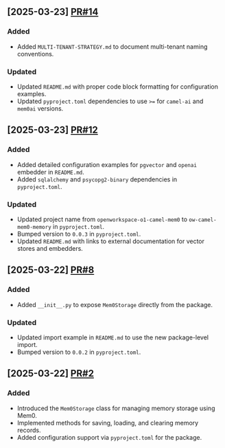 ## [2025-03-23] [PR#14](https://github.com/OpenWorkspace-o1/ow-camel-mem0-memory/pull/14)

### Added
- Added `MULTI-TENANT-STRATEGY.md` to document multi-tenant naming conventions.

### Updated
- Updated `README.md` with proper code block formatting for configuration examples.
- Updated `pyproject.toml` dependencies to use `>=` for `camel-ai` and `mem0ai` versions.

## [2025-03-23] [PR#12](https://github.com/OpenWorkspace-o1/ow-camel-mem0-memory/pull/12)

### Added
- Added detailed configuration examples for `pgvector` and `openai` embedder in `README.md`.
- Added `sqlalchemy` and `psycopg2-binary` dependencies in `pyproject.toml`.

### Updated
- Updated project name from `openworkspace-o1-camel-mem0` to `ow-camel-mem0-memory` in `pyproject.toml`.
- Bumped version to `0.0.3` in `pyproject.toml`.
- Updated `README.md` with links to external documentation for vector stores and embedders.

## [2025-03-22] [PR#8](https://github.com/OpenWorkspace-o1/ow-camel-mem0-memory/pull/8)

### Added
- Added `__init__.py` to expose `Mem0Storage` directly from the package.

### Updated
- Updated import example in `README.md` to use the new package-level import.
- Bumped version to `0.0.2` in `pyproject.toml`.

## [2025-03-22] [PR#2](https://github.com/OpenWorkspace-o1/ow-camel-mem0-memory/pull/2)

### Added
- Introduced the `Mem0Storage` class for managing memory storage using Mem0.
- Implemented methods for saving, loading, and clearing memory records.
- Added configuration support via `pyproject.toml` for the package.